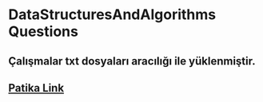 # DataStructuresAndAlgorithms Questions
## Çalışmalar txt dosyaları aracılığı ile yüklenmiştir.

    
## [Patika Link](https://app.patika.dev/mehmetarikannn)
    



